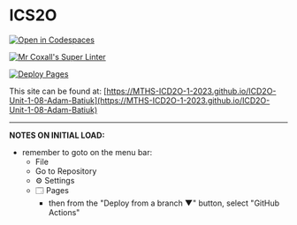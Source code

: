# ICS2O

[![Open in Codespaces](https://classroom.github.com/assets/launch-codespace-7f7980b617ed060a017424585567c406b6ee15c891e84e1186181d67ecf80aa0.svg)](https://classroom.github.com/open-in-codespaces?assignment_repo_id=14119502)

[![Mr Coxall's Super Linter](https://github.com/MTHS-ICD2O-1-2023/ICD2O-Unit-1-08-Adam-Batiuk/workflows/Mr%20Coxall's%20Super%20Linter/badge.svg)](https://github.com/MTHS-ICD2O-1-2023/ICD2O-Unit-1-08-Adam-Batiuk/actions)

[![Deploy Pages](https://github.com/MTHS-ICD2O-1-2023/ICD2O-Unit-1-08-Adam-Batiuk/workflows/Deploy%20Pages/badge.svg)](https://github.com/MTHS-ICD2O-1-2023/ICD2O-Unit-1-08-Adam-Batiuk/actions)

This site can be found at: [https://MTHS-ICD2O-1-2023.github.io/ICD2O-Unit-1-08-Adam-Batiuk](https://MTHS-ICD2O-1-2023.github.io/ICD2O-Unit-1-08-Adam-Batiuk)

---

**NOTES ON INITIAL LOAD:**
- remember to goto on the menu bar:
  - File
  - Go to Repository
  - ⚙ Settings
  - 🗔 Pages
    - then from the "Deploy from a branch ▼" button, select "GitHub Actions"
